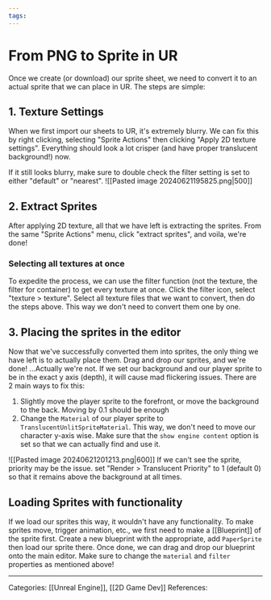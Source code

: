 ```yaml
---
tags:
---
```

# From PNG to Sprite in UR
Once we create (or download) our sprite sheet, we need to convert it to an actual sprite that we can place in UR. The steps are simple:

## 1. Texture Settings
When we first import our sheets to UR, it's extremely blurry. We can fix this by right clicking, selecting "Sprite Actions" then clicking "Apply 2D texture settings". Everything should look a lot crisper (and have proper translucent background!) now.

If it still looks blurry, make sure to double check the filter setting is set to either "default" or "nearest".
![[Pasted image 20240621195825.png|500]]

## 2. Extract Sprites
After applying 2D texture, all that we have left is extracting the sprites. From the same "Sprite Actions" menu, click "extract sprites", and voila, we're done!

### Selecting all textures at once

To expedite the process, we can use the filter function (not the texture, the filter for container) to get every texture at once. Click the filter icon, select "texture > texture". Select all texture files that we want to convert, then do the steps above. This way we don't need to convert them one by one.

## 3. Placing the sprites in the editor
Now that we've successfully converted them into sprites, the only thing we have left is to actually place them. Drag and drop our sprites, and we're done!
...Actually we're not. If we set our background and our player sprite to be in the exact y axis (depth), it will cause mad flickering issues. There are 2 main ways to fix this:

1. Slightly move the player sprite to the forefront, or move the background to the back. Moving by 0.1 should be enough
2. Change the `Material` of our player sprite to `TranslucentUnlitSpriteMaterial`. This way, we don't need to move our character y-axis wise. Make sure that the `show engine content` option is set so that we can actually find and use it.

![[Pasted image 20240621201213.png|600]]
If we can't see the sprite, priority may be the issue. set "Render > Translucent Priority" to 1 (default 0) so that it remains above the background at all times.

## Loading Sprites with functionality
If we load our sprites this way, it wouldn't have any functionality. To make sprites move, trigger animation, etc., we first need to make a [[Blueprint]] of the sprite first. Create a new blueprint with the appropriate, add `PaperSprite` then load our sprite there. Once done, we can drag and drop our blueprint onto the main editor. Make sure to change the `material` and `filter` properties as mentioned above!


---
Categories: [[Unreal Engine]], [[2D Game Dev]]
References:
